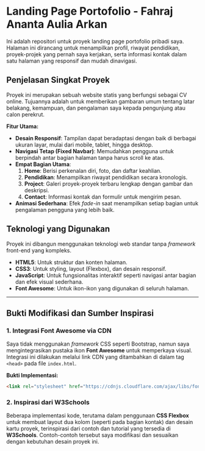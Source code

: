 # **Landing Page Portofolio - Fahraj Ananta Aulia Arkan**

Ini adalah repositori untuk proyek landing page portofolio pribadi saya. Halaman ini dirancang untuk menampilkan profil, riwayat pendidikan, proyek-projek yang pernah saya kerjakan, serta informasi kontak dalam satu halaman yang responsif dan mudah dinavigasi.

## **Penjelasan Singkat Proyek**

Proyek ini merupakan sebuah website statis yang berfungsi sebagai CV online. Tujuannya adalah untuk memberikan gambaran umum tentang latar belakang, kemampuan, dan pengalaman saya kepada pengunjung atau calon perekrut.

**Fitur Utama:**

  * **Desain Responsif**: Tampilan dapat beradaptasi dengan baik di berbagai ukuran layar, mulai dari mobile, tablet, hingga desktop.
  * **Navigasi Tetap (Fixed Navbar)**: Memudahkan pengguna untuk berpindah antar bagian halaman tanpa harus scroll ke atas.
  * **Empat Bagian Utama**:
    1.  **Home**: Berisi perkenalan diri, foto, dan daftar keahlian.
    2.  **Pendidikan**: Menampilkan riwayat pendidikan secara kronologis.
    3.  **Project**: Galeri proyek-proyek terbaru lengkap dengan gambar dan deskripsi.
    4.  **Contact**: Informasi kontak dan formulir untuk mengirim pesan.
  * **Animasi Sederhana**: Efek *fade-in* saat menampilkan setiap bagian untuk pengalaman pengguna yang lebih baik.


## **Teknologi yang Digunakan**

Proyek ini dibangun menggunakan teknologi web standar tanpa *framework* front-end yang kompleks.

  * **HTML5**: Untuk struktur dan konten halaman.
  * **CSS3**: Untuk styling, layout (Flexbox), dan desain responsif.
  * **JavaScript**: Untuk fungsionalitas interaktif seperti navigasi antar bagian dan efek visual sederhana.
  * **Font Awesome**: Untuk ikon-ikon yang digunakan di seluruh halaman.

-----

## **Bukti Modifikasi dan Sumber Inspirasi**

### **1. Integrasi Font Awesome via CDN**

Saya tidak menggunakan *framework* CSS seperti Bootstrap, namun saya mengintegrasikan pustaka ikon **Font Awesome** untuk memperkaya visual. Integrasi ini dilakukan melalui link CDN yang ditambahkan di dalam tag `<head>` pada file `index.html`.

**Bukti Implementasi:**

```html
<link rel="stylesheet" href="https://cdnjs.cloudflare.com/ajax/libs/font-awesome/6.5.2/css/all.min.css">
```

### **2. Inspirasi dari W3Schools**

Beberapa implementasi kode, terutama dalam penggunaan **CSS Flexbox** untuk membuat layout dua kolom (seperti pada bagian kontak) dan desain kartu proyek, terinspirasi dari contoh dan tutorial yang tersedia di **W3Schools**. Contoh-contoh tersebut saya modifikasi dan sesuaikan dengan kebutuhan desain proyek ini.
